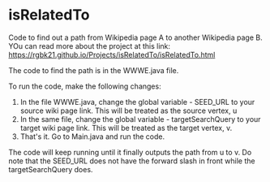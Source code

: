 # isRelatedTo
Code to find out a path from Wikipedia page A to another Wikipedia page B. YOu can read more about the project at this link: https://rgbk21.github.io/Projects/isRelatedTo/isRelatedTo.html

The code to find the path is in the WWWE.java file. 

To run the code, make the following changes:
1) In the file WWWE.java, change the global variable - SEED_URL to your source wiki page link. This will be treated as the source vertex, u
2) In the same file, change the global variable - targetSearchQuery to your target wiki page link. This will be treated as the target vertex, v.
3) That's it. Go to Main.java and run the code.

The code will keep running until it finally outputs the path from u to v.
Do note that the SEED_URL does not have the forward slash in front while the targetSearchQuery does.
